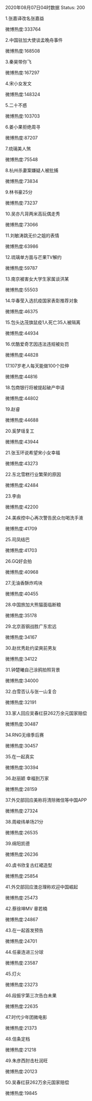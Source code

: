 2020年08月07日04时数据
Status: 200

1.张嘉译改名张嘉益

微博热度:333764

2.中国驻加大使谈孟晚舟事件

微博热度:168508

3.秦昊带你飞

微博热度:167297

4.宋小女发文

微博热度:148324

5.二十不惑

微博热度:103703

6.姜小果拒绝周寻

微博热度:87207

7.琉璃美人煞

微博热度:75548

8.杭州杀妻案嫌疑人被批捕

微博热度:73834

9.林书豪25分

微博热度:73237

10.吴亦凡背两米高玩偶走秀

微博热度:73066

11.刘敏涛跳无价之姐的表情

微博热度:63986

12.琉璃单方面与芒果TV解约

微博热度:59787

13.南京被害女大学生家属谈洪某

微博热度:55503

14.华春莹入选抗疫国家表彰推荐对象

微博热度:46375

15.包头达茂旗鼠疫1人死亡35人被隔离

微博热度:44934

16.优酷爱奇艺因违法违规被处罚

微博热度:44828

17.107岁老人每天能做100个拉伸

微博热度:44816

18.包商银行将被提起破产申请

微博热度:44802

19.赵睿

微博热度:44688

20.奚梦瑶复工

微博热度:43944

21.张玉环说希望宋小女幸福

微博热度:43273

22.东北雪糕行业繁荣的原因

微博热度:42484

23.李由

微博热度:42200

24.美疾控中心再次警告民众勿喝洗手液

微博热度:41709

25.司凤结巴

微博热度:41703

26.GQ好会拍

微博热度:40968

27.无油香酥炸鸡块

微博热度:40455

28.中国旅加大熊猫面临断粮

微博热度:35178

29.北京首钢战胜广东宏远

微博热度:34167

30.赵优秀赴约梁爽前男友

微博热度:34122

31.钟楚曦自己涂鸦拍照背景

微博热度:34000

32.白雪否认与张一山复合

微博热度:32191

33.家人回应吴春红获262万余元国家赔偿

微博热度:30487

34.RNG无缘季后赛

微博热度:30457

35.在一起真实

微博热度:30394

36.赵丽颖 幸福到万家

微博热度:28159

37.外交部回应美称将清除微信等中国APP

微博热度:27324

38.周峻纬单场21分

微博热度:26535

39.绵阳凯德

微博热度:26236

40.虞书欣复古红裙造型

微博热度:25854

41.外交部回应澳总理称欢迎中国崛起

微博热度:25473

42.蔡徐坤MV 章若楠

微博热度:24867

43.在一起首发预告

微博热度:24701

44.任豪连进三分球

微博热度:23587

45.灯火

微博热度:23273

46.段振宇第三次告白未果

微博热度:22635

47.时代少年团微电影

微博热度:21373

48.信条定档

微博热度:21218

49.朱彦西肘击杜润旺

微博热度:20123

50.吴春红获262万余元国家赔偿

微博热度:19845

